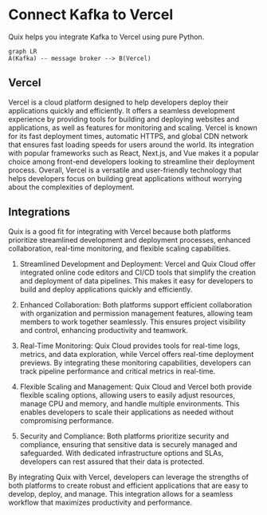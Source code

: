 # Connect Kafka to Vercel

Quix helps you integrate Kafka to Vercel using pure Python.

```mermaid
graph LR
A(Kafka) -- message broker --> B(Vercel)
```

## Vercel

Vercel is a cloud platform designed to help developers deploy their applications quickly and efficiently. It offers a seamless development experience by providing tools for building and deploying websites and applications, as well as features for monitoring and scaling. Vercel is known for its fast deployment times, automatic HTTPS, and global CDN network that ensures fast loading speeds for users around the world. Its integration with popular frameworks such as React, Next.js, and Vue makes it a popular choice among front-end developers looking to streamline their deployment process. Overall, Vercel is a versatile and user-friendly technology that helps developers focus on building great applications without worrying about the complexities of deployment.

## Integrations

Quix is a good fit for integrating with Vercel because both platforms prioritize streamlined development and deployment processes, enhanced collaboration, real-time monitoring, and flexible scaling capabilities. 

1. Streamlined Development and Deployment: Vercel and Quix Cloud offer integrated online code editors and CI/CD tools that simplify the creation and deployment of data pipelines. This makes it easy for developers to build and deploy applications quickly and efficiently.

2. Enhanced Collaboration: Both platforms support efficient collaboration with organization and permission management features, allowing team members to work together seamlessly. This ensures project visibility and control, enhancing productivity and teamwork.

3. Real-Time Monitoring: Quix Cloud provides tools for real-time logs, metrics, and data exploration, while Vercel offers real-time deployment previews. By integrating these monitoring capabilities, developers can track pipeline performance and critical metrics in real-time.

4. Flexible Scaling and Management: Quix Cloud and Vercel both provide flexible scaling options, allowing users to easily adjust resources, manage CPU and memory, and handle multiple environments. This enables developers to scale their applications as needed without compromising performance.

5. Security and Compliance: Both platforms prioritize security and compliance, ensuring that sensitive data is securely managed and safeguarded. With dedicated infrastructure options and SLAs, developers can rest assured that their data is protected.

By integrating Quix with Vercel, developers can leverage the strengths of both platforms to create robust and efficient applications that are easy to develop, deploy, and manage. This integration allows for a seamless workflow that maximizes productivity and performance.

